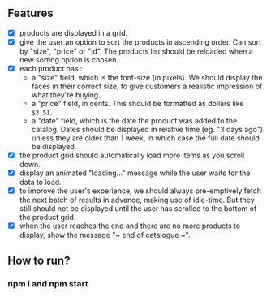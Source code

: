 Features
----

- [x] products are displayed in a grid. 
- [x] give the user an option to sort the products in ascending order. Can sort by "size", "price" or "id". The products list should be reloaded when a new sorting option is chosen.
- [x] each product has :
  - a "size" field, which is the font-size (in pixels). We should display the faces in their correct size, to give customers a realistic impression of what they're buying.
  - a "price" field, in cents. This should be formatted as dollars like `$3.51`.
  - a "date" field, which is the date the product was added to the catalog. Dates should be displayed in relative time (eg. "3 days ago") unless they are older than 1 week, in which case the full date should be displayed.
-  [x] the product grid should automatically load more items as you scroll down.
- [x] display an animated "loading..." message while the user waits for the data to load.
- [x] to improve the user's experience, we should always pre-emptively fetch the next batch of results in advance, making use of idle-time.  But they still should not be displayed until the user has scrolled to the bottom of the product grid.
- [x] when the user reaches the end and there are no more products to display, show the message "~ end of catalogue ~".

## How to run? 
### npm i and npm start 

